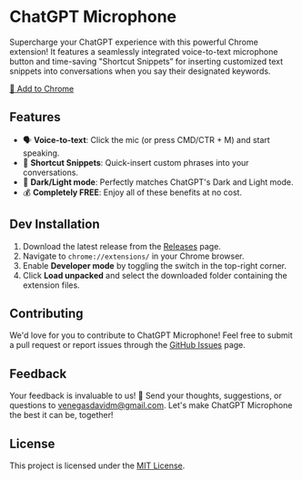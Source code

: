 # ChatGPT Microphone

Supercharge your ChatGPT experience with this powerful Chrome extension! It features a seamlessly integrated voice-to-text microphone button and time-saving "Shortcut Snippets” for inserting customized text snippets into conversations when you say their designated keywords. 

[🔗 Add to Chrome](https://chrome.google.com/webstore/detail/chatgpt-microphone/kpnejlajlhnpfphbhgfipmlogplmidin)

## Features

- 🗣️ **Voice-to-text**: Click the mic (or press CMD/CTR + M) and start speaking.
- 📝 **Shortcut Snippets**: Quick-insert custom phrases into your conversations.
- 🎨 **Dark/Light mode**: Perfectly matches ChatGPT's Dark and Light mode.
- 💰 **Completely FREE**: Enjoy all of these benefits at no cost.

## Dev Installation

1. Download the latest release from the [Releases](https://github.com/davidmvenegas/chatgpt-microphone/releases) page.
2. Navigate to `chrome://extensions/` in your Chrome browser.
3. Enable **Developer mode** by toggling the switch in the top-right corner.
4. Click **Load unpacked** and select the downloaded folder containing the extension files.

## Contributing

We'd love for you to contribute to ChatGPT Microphone! Feel free to submit a pull request or report issues through the [GitHub Issues](https://github.com/davidmvenegas/chatgpt-microphone/issues) page.

## Feedback

Your feedback is invaluable to us! 💌 Send your thoughts, suggestions, or questions to venegasdavidm@gmail.com.
Let's make ChatGPT Microphone the best it can be, together!

## License

This project is licensed under the [MIT License](LICENSE).
